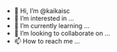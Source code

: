 - 👋 Hi, I’m @kaikaisc
- 👀 I’m interested in ...
- 🌱 I’m currently learning ...
- 💞️ I’m looking to collaborate on ...
- 📫 How to reach me ...

<!---
kaikaisc/kaikaisc is a ✨ special ✨ repository because its `README.md` (this file) appears on your GitHub profile.
You can click the Preview link to take a look at your changes.
--->

